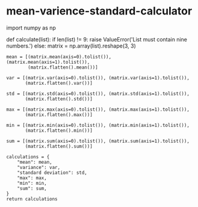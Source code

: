 # mean-varience-standard-calculator

import numpy as np

def calculate(list):
    if len(list) != 9:
        raise ValueError('List must contain nine numbers.')
    else:
        matrix = np.array(list).reshape(3, 3)

    mean = [(matrix.mean(axis=0).tolist()), (matrix.mean(axis=1).tolist()),
            (matrix.flatten().mean())]

    var = [(matrix.var(axis=0).tolist()), (matrix.var(axis=1).tolist()),
           (matrix.flatten().var())]

    std = [(matrix.std(axis=0).tolist()), (matrix.std(axis=1).tolist()),
           (matrix.flatten().std())]

    max = [(matrix.max(axis=0).tolist()), (matrix.max(axis=1).tolist()),
           (matrix.flatten().max())]

    min = [(matrix.min(axis=0).tolist()), (matrix.min(axis=1).tolist()),
           (matrix.flatten().min())]

    sum = [(matrix.sum(axis=0).tolist()), (matrix.sum(axis=1).tolist()),
           (matrix.flatten().sum())]

    calculations = {
        "mean": mean,
        "variance": var,
        "standard deviation": std,
        "max": max,
        "min": min,
        "sum": sum,
    }
    return calculations
